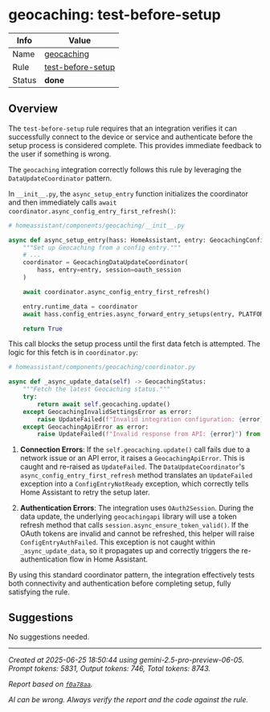 # geocaching: test-before-setup

| Info   | Value                                                                    |
|--------|--------------------------------------------------------------------------|
| Name   | [geocaching](https://www.home-assistant.io/integrations/geocaching/) |
| Rule   | [test-before-setup](https://developers.home-assistant.io/docs/core/integration-quality-scale/rules/test-before-setup)                                                     |
| Status | **done**                                                                 |

## Overview

The `test-before-setup` rule requires that an integration verifies it can successfully connect to the device or service and authenticate before the setup process is considered complete. This provides immediate feedback to the user if something is wrong.

The `geocaching` integration correctly follows this rule by leveraging the `DataUpdateCoordinator` pattern.

In `__init__.py`, the `async_setup_entry` function initializes the coordinator and then immediately calls `await coordinator.async_config_entry_first_refresh()`:

```python
# homeassistant/components/geocaching/__init__.py

async def async_setup_entry(hass: HomeAssistant, entry: GeocachingConfigEntry) -> bool:
    """Set up Geocaching from a config entry."""
    # ...
    coordinator = GeocachingDataUpdateCoordinator(
        hass, entry=entry, session=oauth_session
    )

    await coordinator.async_config_entry_first_refresh()

    entry.runtime_data = coordinator
    await hass.config_entries.async_forward_entry_setups(entry, PLATFORMS)

    return True
```

This call blocks the setup process until the first data fetch is attempted. The logic for this fetch is in `coordinator.py`:

```python
# homeassistant/components/geocaching/coordinator.py

async def _async_update_data(self) -> GeocachingStatus:
    """Fetch the latest Geocaching status."""
    try:
        return await self.geocaching.update()
    except GeocachingInvalidSettingsError as error:
        raise UpdateFailed(f"Invalid integration configuration: {error}") from error
    except GeocachingApiError as error:
        raise UpdateFailed(f"Invalid response from API: {error}") from error
```

1.  **Connection Errors**: If the `self.geocaching.update()` call fails due to a network issue or an API error, it raises a `GeocachingApiError`. This is caught and re-raised as `UpdateFailed`. The `DataUpdateCoordinator`'s `async_config_entry_first_refresh` method translates an `UpdateFailed` exception into a `ConfigEntryNotReady` exception, which correctly tells Home Assistant to retry the setup later.

2.  **Authentication Errors**: The integration uses `OAuth2Session`. During the data update, the underlying `geocachingapi` library will use a token refresh method that calls `session.async_ensure_token_valid()`. If the OAuth tokens are invalid and cannot be refreshed, this helper will raise `ConfigEntryAuthFailed`. This exception is not caught within `_async_update_data`, so it propagates up and correctly triggers the re-authentication flow in Home Assistant.

By using this standard coordinator pattern, the integration effectively tests both connectivity and authentication before completing setup, fully satisfying the rule.

## Suggestions

No suggestions needed.

---

_Created at 2025-06-25 18:50:44 using gemini-2.5-pro-preview-06-05. Prompt tokens: 5831, Output tokens: 746, Total tokens: 8743._

_Report based on [`f0a78aa`](https://github.com/home-assistant/core/tree/f0a78aadbe1ed91862f40c87da69b37962c1f0d7)._

_AI can be wrong. Always verify the report and the code against the rule._
